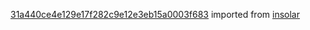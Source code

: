 [31a440ce4e129e17f282c9e12e3eb15a0003f683](https://github.com/insolar/insolar/commit/31a440ce4e129e17f282c9e12e3eb15a0003f683) imported from [insolar](https://github.com/insolar/insolar)
